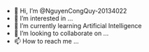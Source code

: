 - 👋 Hi, I’m @NguyenCongQuy-20134022
- 👀 I’m interested in ...
- 🌱 I’m currently learning Artificial Intelligence
- 💞️ I’m looking to collaborate on ...
- 📫 How to reach me ...

<!---
NguyenCongQuy-20134022/NguyenCongQuy-20134022 is a ✨ special ✨ repository because its `README.md` (this file) appears on your GitHub profile.
You can click the Preview link to take a look at your changes.
--->
